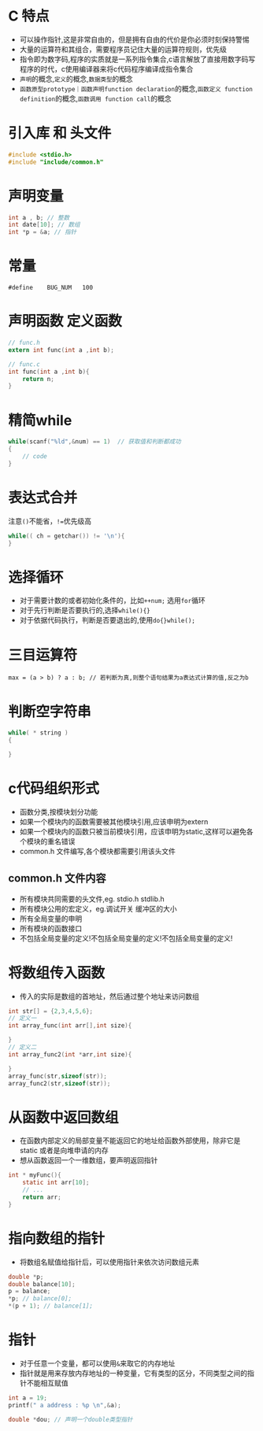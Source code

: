 # C 特点
- 可以操作指针,这是非常自由的，但是拥有自由的代价是你必须时刻保持警惕
- 大量的运算符和其组合，需要程序员记住大量的运算符规则，优先级
- 指令即为数字码,程序的实质就是一系列指令集合,c语言解放了直接用数字码写程序的时代，c使用编译器来将c代码程序编译成指令集合
- `声明`的概念,`定义`的概念,`数据类型`的概念
- `函数原型prototype｜函数声明function declaration`的概念,`函数定义 function definition`的概念,`函数调用 function call`的概念


# 引入库 和 头文件
```c
#include <stdio.h>
#include "include/common.h"
```

# 声明变量
```c
int a , b; // 整数
int date[10]; // 数组
int *p = &a; // 指针
```

# 常量
```
#define    BUG_NUM   100
```

# 声明函数 定义函数
```c
// func.h
extern int func(int a ,int b);

// func.c
int func(int a ,int b){
    return n;
}
```

# 精简while
```c
while(scanf("%ld",&num) == 1)  // 获取值和判断都成功
{
    // code
}
```
# 表达式合并
注意`()`不能省，`!=`优先级高
```c
while(( ch = getchar()) != '\n'){
}
```

# 选择循环
- 对于需要计数的或者初始化条件的，比如`++num;` 选用`for`循环
- 对于先行判断是否要执行的,选择`while(){}`
- 对于依据代码执行，判断是否要退出的,使用`do{}while();`

# 三目运算符
```
max = (a > b) ? a : b; // 若判断为真,则整个语句结果为a表达式计算的值,反之为b
```

# 判断空字符串
```c
while( * string )
{

}
```

# c代码组织形式
- 函数分类,按模块划分功能
- 如果一个模块内的函数需要被其他模块引用,应该申明为extern
- 如果一个模块内的函数只被当前模块引用，应该申明为static,这样可以避免各个模块的重名错误
- common.h 文件编写,各个模块都需要引用该头文件

## common.h 文件内容
- 所有模块共同需要的头文件,eg. stdio.h stdlib.h
- 所有模块公用的宏定义，eg.调试开关 缓冲区的大小
- 所有全局变量的申明
- 所有模块的函数接口
- 不包括全局变量的定义!不包括全局变量的定义!不包括全局变量的定义!




# 将数组传入函数
- 传入的实际是数组的首地址，然后通过整个地址来访问数组

```c
int str[] = {2,3,4,5,6};
// 定义一
int array_func(int arr[],int size){

}
// 定义二
int array_func2(int *arr,int size){

}
array_func(str,sizeof(str));
array_func2(str,sizeof(str));
```

# 从函数中返回数组
- 在函数内部定义的局部变量不能返回它的地址给函数外部使用，除非它是static 或者是向堆申请的内存
- 想从函数返回一个一维数组，要声明返回指针
```c
int * myFunc(){
	static int arr[10];
	// ...
	return arr;
}
```

# 指向数组的指针
- 将数组名赋值给指针后，可以使用指针来依次访问数组元素
```c
double *p;
double balance[10];
p = balance;
*p; // balance[0];
*(p + 1); // balance[1];
```

# 指针
- 对于任意一个变量，都可以使用`&`来取它的内存地址
- 指针就是用来存放内存地址的一种变量，它有类型的区分，不同类型之间的指针不能相互赋值
```c
int a = 19;
printf(" a address : %p \n",&a);

double *dou; // 声明一个double类型指针
```
